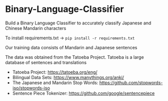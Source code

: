 # Binary-Language-Classifier

Build a Binary Language Classifier to accurately classify Japanese and Chinese Mandarin characters

To install requirements.txt -> `pip install -r requirements.txt`

Our training data consists of Mandarin and Japanese sentences

The data was obtained from the Tatoeba Project. Tatoeba is a large database of sentences and translations
- Tatoeba Project: https://tatoeba.org/eng/
- Bilingual Data Sets: https://www.manythings.org/anki/
- The Japanese and Mandarin Stop Words: https://github.com/stopwords-iso/stopwords-iso
- Sentence Piece Tokenizer: https://github.com/google/sentencepiece


